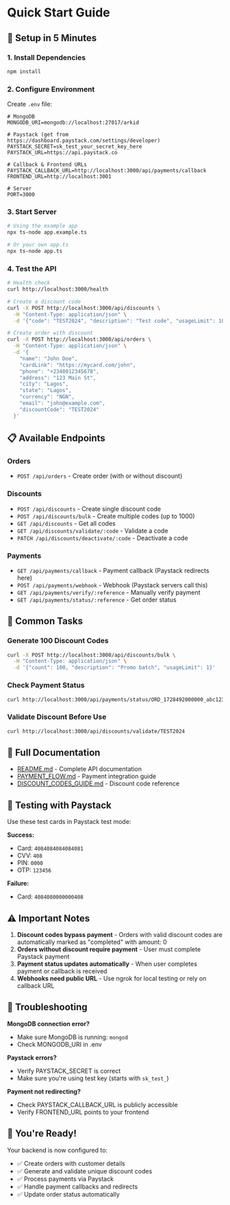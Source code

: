 # Quick Start Guide

## 🚀 Setup in 5 Minutes

### 1. Install Dependencies
```bash
npm install
```

### 2. Configure Environment
Create `.env` file:
```env
# MongoDB
MONGODB_URI=mongodb://localhost:27017/arkid

# Paystack (get from https://dashboard.paystack.com/settings/developer)
PAYSTACK_SECRET=sk_test_your_secret_key_here
PAYSTACK_URL=https://api.paystack.co

# Callback & Frontend URLs
PAYSTACK_CALLBACK_URL=http://localhost:3000/api/payments/callback
FRONTEND_URL=http://localhost:3001

# Server
PORT=3000
```

### 3. Start Server
```bash
# Using the example app
npx ts-node app.example.ts

# Or your own app.ts
npx ts-node app.ts
```

### 4. Test the API
```bash
# Health check
curl http://localhost:3000/health

# Create a discount code
curl -X POST http://localhost:3000/api/discounts \
  -H "Content-Type: application/json" \
  -d '{"code": "TEST2024", "description": "Test code", "usageLimit": 10}'

# Create order with discount
curl -X POST http://localhost:3000/api/orders \
  -H "Content-Type: application/json" \
  -d '{
    "name": "John Doe",
    "cardLink": "https://mycard.com/john",
    "phone": "+2348012345678",
    "address": "123 Main St",
    "city": "Lagos",
    "state": "Lagos",
    "currency": "NGN",
    "email": "john@example.com",
    "discountCode": "TEST2024"
  }'
```

## 📋 Available Endpoints

### Orders
- `POST /api/orders` - Create order (with or without discount)

### Discounts
- `POST /api/discounts` - Create single discount code
- `POST /api/discounts/bulk` - Create multiple codes (up to 1000)
- `GET /api/discounts` - Get all codes
- `GET /api/discounts/validate/:code` - Validate a code
- `PATCH /api/discounts/deactivate/:code` - Deactivate a code

### Payments
- `GET /api/payments/callback` - Payment callback (Paystack redirects here)
- `POST /api/payments/webhook` - Webhook (Paystack servers call this)
- `GET /api/payments/verify/:reference` - Manually verify payment
- `GET /api/payments/status/:reference` - Get order status

## 🎯 Common Tasks

### Generate 100 Discount Codes
```bash
curl -X POST http://localhost:3000/api/discounts/bulk \
  -H "Content-Type: application/json" \
  -d '{"count": 100, "description": "Promo batch", "usageLimit": 1}'
```

### Check Payment Status
```bash
curl http://localhost:3000/api/payments/status/ORD_1728492000000_abc123xyz
```

### Validate Discount Before Use
```bash
curl http://localhost:3000/api/discounts/validate/TEST2024
```

## 📖 Full Documentation

- [README.md](./README.md) - Complete API documentation
- [PAYMENT_FLOW.md](./PAYMENT_FLOW.md) - Payment integration guide
- [DISCOUNT_CODES_GUIDE.md](./DISCOUNT_CODES_GUIDE.md) - Discount code reference

## 🧪 Testing with Paystack

Use these test cards in Paystack test mode:

**Success:**
- Card: `4084084084084081`
- CVV: `408`
- PIN: `0000`
- OTP: `123456`

**Failure:**
- Card: `4084080000000408`

## ⚠️ Important Notes

1. **Discount codes bypass payment** - Orders with valid discount codes are automatically marked as "completed" with amount: 0
2. **Orders without discount require payment** - User must complete Paystack payment
3. **Payment status updates automatically** - When user completes payment or callback is received
4. **Webhooks need public URL** - Use ngrok for local testing or rely on callback URL

## 🔧 Troubleshooting

**MongoDB connection error?**
- Make sure MongoDB is running: `mongod`
- Check MONGODB_URI in .env

**Paystack errors?**
- Verify PAYSTACK_SECRET is correct
- Make sure you're using test key (starts with `sk_test_`)

**Payment not redirecting?**
- Check PAYSTACK_CALLBACK_URL is publicly accessible
- Verify FRONTEND_URL points to your frontend

## 🎉 You're Ready!

Your backend is now configured to:
- ✅ Create orders with customer details
- ✅ Generate and validate unique discount codes
- ✅ Process payments via Paystack
- ✅ Handle payment callbacks and redirects
- ✅ Update order status automatically

